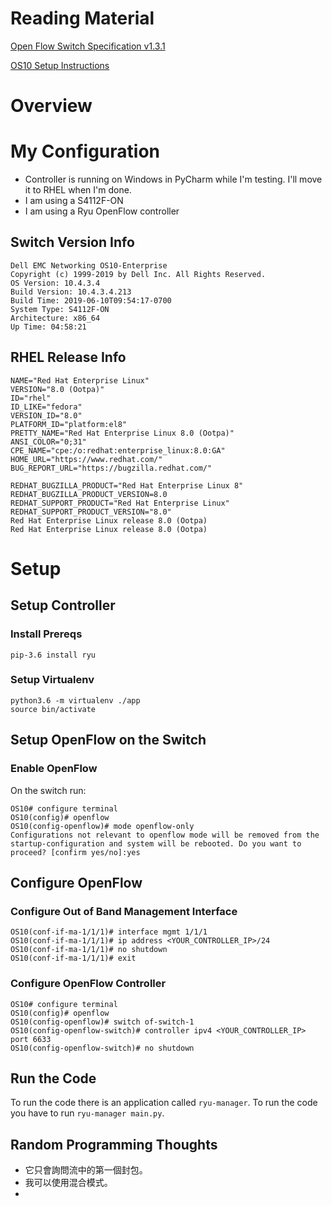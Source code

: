 # Reading Material

[Open Flow Switch Specification v1.3.1](./Reading_Material/openflow-spec-v1.3.1.pdf)

[OS10 Setup Instructions](./Reading_Material/force10-s3048-on_connectivity-guide4_en-us.pdf)

# Overview

# My Configuration

- Controller is running on Windows in PyCharm while I'm testing. I'll move it to RHEL when I'm done.
- I am using a S4112F-ON
- I am using a Ryu OpenFlow controller

## Switch Version Info

    Dell EMC Networking OS10-Enterprise
    Copyright (c) 1999-2019 by Dell Inc. All Rights Reserved.
    OS Version: 10.4.3.4
    Build Version: 10.4.3.4.213
    Build Time: 2019-06-10T09:54:17-0700
    System Type: S4112F-ON
    Architecture: x86_64
    Up Time: 04:58:21


## RHEL Release Info

    NAME="Red Hat Enterprise Linux"
    VERSION="8.0 (Ootpa)"
    ID="rhel"
    ID_LIKE="fedora"
    VERSION_ID="8.0"
    PLATFORM_ID="platform:el8"
    PRETTY_NAME="Red Hat Enterprise Linux 8.0 (Ootpa)"
    ANSI_COLOR="0;31"
    CPE_NAME="cpe:/o:redhat:enterprise_linux:8.0:GA"
    HOME_URL="https://www.redhat.com/"
    BUG_REPORT_URL="https://bugzilla.redhat.com/"

    REDHAT_BUGZILLA_PRODUCT="Red Hat Enterprise Linux 8"
    REDHAT_BUGZILLA_PRODUCT_VERSION=8.0
    REDHAT_SUPPORT_PRODUCT="Red Hat Enterprise Linux"
    REDHAT_SUPPORT_PRODUCT_VERSION="8.0"
    Red Hat Enterprise Linux release 8.0 (Ootpa)
    Red Hat Enterprise Linux release 8.0 (Ootpa)

# Setup

## Setup Controller

### Install Prereqs

    pip-3.6 install ryu

### Setup Virtualenv

    python3.6 -m virtualenv ./app
    source bin/activate

## Setup OpenFlow on the Switch

### Enable OpenFlow

On the switch run:

    OS10# configure terminal
    OS10(config)# openflow
    OS10(config-openflow)# mode openflow-only
    Configurations not relevant to openflow mode will be removed from the startup-configuration and system will be rebooted. Do you want to proceed? [confirm yes/no]:yes

## Configure OpenFlow

### Configure Out of Band Management Interface

    OS10(conf-if-ma-1/1/1)# interface mgmt 1/1/1
    OS10(conf-if-ma-1/1/1)# ip address <YOUR_CONTROLLER_IP>/24
    OS10(conf-if-ma-1/1/1)# no shutdown
    OS10(conf-if-ma-1/1/1)# exit

### Configure OpenFlow Controller

    OS10# configure terminal
    OS10(config)# openflow
    OS10(config-openflow)# switch of-switch-1
    OS10(config-openflow-switch)# controller ipv4 <YOUR_CONTROLLER_IP> port 6633
    OS10(config-openflow-switch)# no shutdown

## Run the Code

To run the code there is an application called `ryu-manager`. To run the code 
you have to run `ryu-manager main.py`.

## Random Programming Thoughts

- 它只會詢問流中的第一個封包。
- 我可以使用混合模式。
- 